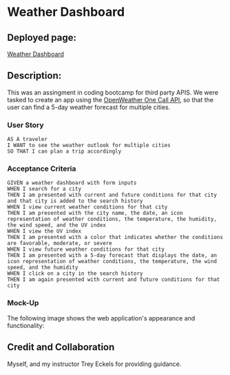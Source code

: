 # Weather Dashboard
## Deployed page:
[Weather Dashboard](https://ericabreig.github.io/hw-6-weather-dash/)

## Description:
This was an assingment in coding bootcamp for third party APIS.  We were tasked to create an app using the [OpenWeather One Call API](https://openweathermap.org/api/one-call-api), so that the user can find a 5-day weather forecast for multiple cities.

### User Story

```
AS A traveler
I WANT to see the weather outlook for multiple cities
SO THAT I can plan a trip accordingly
```
### Acceptance Criteria

```
GIVEN a weather dashboard with form inputs
WHEN I search for a city
THEN I am presented with current and future conditions for that city and that city is added to the search history
WHEN I view current weather conditions for that city
THEN I am presented with the city name, the date, an icon representation of weather conditions, the temperature, the humidity, the wind speed, and the UV index
WHEN I view the UV index
THEN I am presented with a color that indicates whether the conditions are favorable, moderate, or severe
WHEN I view future weather conditions for that city
THEN I am presented with a 5-day forecast that displays the date, an icon representation of weather conditions, the temperature, the wind speed, and the humidity
WHEN I click on a city in the search history
THEN I am again presented with current and future conditions for that city
```

### Mock-Up

The following image shows the web application's appearance and functionality:

## Credit and Collaboration
Myself, and my instructor Trey Eckels for providing guidance.
